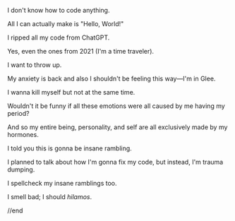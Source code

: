 I don't know how to code anything.

All I can actually make is "Hello, World!"

I ripped all my code from ChatGPT.

Yes, even the ones from 2021 (I'm a time traveler).

I want to throw up.

My anxiety is back and also I shouldn't be feeling this way—I'm in Glee.

I wanna kill myself but not at the same time.

Wouldn't it be funny if all these emotions were all caused by me having my period?

And so my entire being, personality, and self are all exclusively made by my hormones.

I told you this is gonna be insane rambling.

I planned to talk about how I'm gonna fix my code, but instead, I'm trauma dumping.

I spellcheck my insane ramblings too.

I smell bad; I should _hilamos_.

//end

